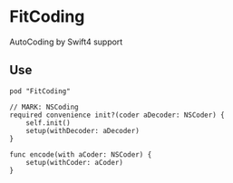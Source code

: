 # FitCoding

AutoCoding by Swift4 support

## Use

```
pod "FitCoding"
```



```
// MARK: NSCoding
required convenience init?(coder aDecoder: NSCoder) {
    self.init()
    setup(withDecoder: aDecoder)
}

func encode(with aCoder: NSCoder) {
    setup(withCoder: aCoder)
}
```

